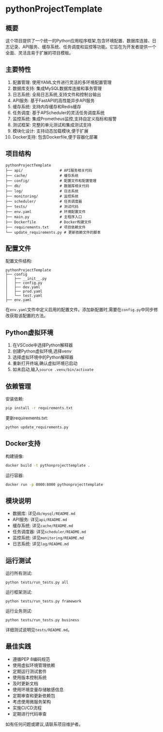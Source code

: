 # pythonProjectTemplate

## 概要

这个项目提供了一个统一的Python应用程序框架,包含环境配置、数据库连接、日志记录、API服务、缓存系统、任务调度和监控等功能。它旨在为开发者提供一个全面、灵活且易于扩展的项目模板。

## 主要特性

1. 配置管理: 使用YAML文件进行灵活的多环境配置管理
2. 数据库支持: 集成MySQL数据库连接和事务管理
3. 日志系统: 全局日志系统,支持文件和控制台输出
4. API服务: 基于FastAPI的高性能异步API服务
5. 缓存系统: 支持内存缓存和Redis缓存
6. 任务调度: 基于APScheduler的灵活任务调度系统
7. 监控系统: 集成Prometheus监控,支持自定义指标和报警
8. 测试框架: 完整的单元测试和集成测试支持
9. 模块化设计: 支持动态加载模块,便于扩展
10. Docker支持: 包含Dockerfile,便于容器化部署

## 项目结构

```
pythonProjectTemplate
├── api/                 # API服务相关代码
├── cache/               # 缓存系统
├── config/              # 配置文件和配置管理
├── db/                  # 数据库相关代码
├── log/                 # 日志系统
├── monitoring/          # 监控系统
├── scheduler/           # 任务调度器
├── tests/               # 测试代码
├── env.yaml             # 环境配置文件
├── main.py              # 主程序入口
├── Dockerfile           # Docker构建文件
├── requirements.txt     # 项目依赖文件
└── update_requirements.py # 更新依赖文件的脚本
```

## 配置文件

配置文件结构:

```
pythonProjectTemplate
├── config
│   ├── __init__.py
│   ├── config.py
│   ├── dev.yaml
│   ├── prod.yaml
│   └── test.yaml
├── env.yaml
```

在`env.yaml`文件中定义启用的配置文件。添加新配置时,需要在`config.py`中同步修改获取该配置的方法。

## Python虚拟环境

1. 在VSCode中选择Python解释器
2. 创建Python虚拟环境,选择venv
3. 选择虚拟环境中的Python解释器
4. 重新打开终端,确认虚拟环境已启动
5. 如未启动,输入`source .venv/bin/activate`

## 依赖管理

安装依赖:

```bash
pip install -r requirements.txt
```

更新requirements.txt:

```bash
python update_requirements.py
```

## Docker支持

构建镜像:

```bash
docker build -t pythonprojecttemplate .
```

运行容器:

```bash
docker run -p 8000:8000 pythonprojecttemplate
```

## 模块说明

* 数据库: 详见`db/mysql/README.md`
* API服务: 详见`api/README.md`
* 缓存系统: 详见`cache/README.md`
* 任务调度器: 详见`scheduler/README.md`
* 监控系统: 详见`monitoring/README.md`
* 日志系统: 详见`log/README.md`

## 运行测试

运行所有测试:

```
python tests/run_tests.py all
```

运行框架测试:

```
python tests/run_tests.py framework
```

运行业务测试:

```
python tests/run_tests.py business
```

详细测试说明见`tests/README.md`。

## 最佳实践

* 遵循PEP 8编码规范
* 使用虚拟环境管理依赖
* 定期运行测试套件
* 使用版本控制系统
* 及时更新文档
* 使用环境变量存储敏感信息
* 定期审查和更新依赖包
* 考虑使用微服务架构
* 实施CI/CD流程
* 定期进行代码审查

如有任何问题或建议,请联系项目维护者。